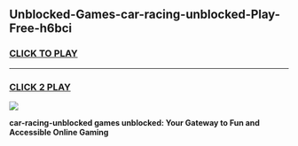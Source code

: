 
## Unblocked-Games-car-racing-unblocked-Play-Free-h6bci
<h3>
<a href="https://premium76.site?title=car-racing-unblocked&ref=18A1">CLICK TO PLAY</a></h3>
<hr>

<h3>
<a href="https://premium76.site?title=car-racing-unblocked&ref=18A1">CLICK 2 PLAY</a>
  
</h3>

<a href="https://premium76.site?title=car-racing-unblocked&ref=18A1"><img src="https://clearcache.store/games.png"></a>


**car-racing-unblocked games unblocked: Your Gateway to Fun and Accessible Online Gaming**
